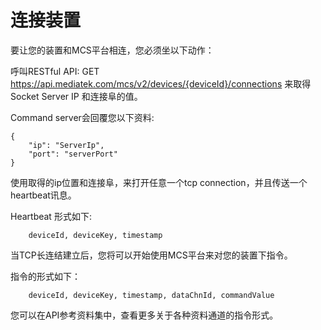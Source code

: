 # 连接装置


要让您的装置和MCS平台相连，您必须坐以下动作：

呼叫RESTful API: GET https://api.mediatek.com/mcs/v2/devices/{deviceId}/connections 来取得Socket Server IP 和连接阜的值。

Command server会回覆您以下资料:

```
{
    "ip": "ServerIp",
    "port": "serverPort"
}

```
使用取得的ip位置和连接阜，来打开任意一个tcp connection，并且传送一个heartbeat讯息。

Heartbeat 形式如下:

```
    deviceId, deviceKey, timestamp

```
当TCP长连结建立后，您将可以开始使用MCS平台来对您的装置下指令。

指令的形式如下：
```
    deviceId, deviceKey, timestamp, dataChnId, commandValue

```

您可以在API参考资料集中，查看更多关于各种资料通道的指令形式。
